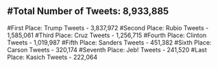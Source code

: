 #Total Number of Tweets: 8,933,885 
---
#First Place: Trump Tweets - 3,837,972
#Second Place: Rubio Tweets - 1,585,061
#Third Place: Cruz Tweets - 1,256,715
#Fourth Place: Clinton Tweets - 1,019,987
#Fifth Place: Sanders Tweets - 451,382
#Sixth Place: Carson Tweets - 320,174
#Seventh Place: Jeb! Tweets - 241,520
#Last Place: Kasich Tweets - 222,064

